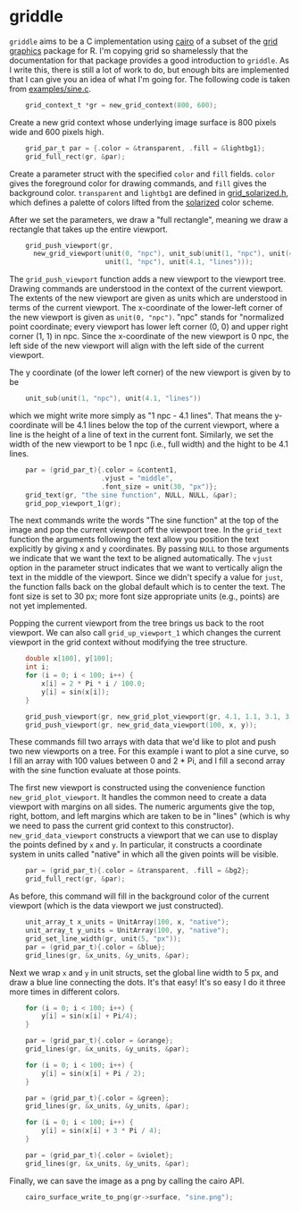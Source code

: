 griddle
=======

`griddle` aims to be a C implementation using [cairo](http://cairographics.org/) of a subset of the [grid graphics](http://www.stat.auckland.ac.nz/~paul/grid/grid.html) package for R. I'm copying grid so shamelessly that the documentation for that package provides a good introduction to `griddle`. As I write this, there is still a lot of work to do, but enough bits are implemented that I can give you an idea of what I'm going for. The following code is taken from [examples/sine.c](https://github.com/jotok/griddle/blob/master/examples/sine.c).

```c
    grid_context_t *gr = new_grid_context(800, 600);
```

Create a new grid context whose underlying image surface is 800 pixels wide and 600 pixels high.

```c
    grid_par_t par = {.color = &transparent, .fill = &lightbg1};
    grid_full_rect(gr, &par);
```

Create a parameter struct with the specified `color` and `fill` fields. `color` gives the foreground color for drawing commands, and `fill` gives the background color. `transparent` and `lightbg1` are defined in [grid\_solarized.h](https://github.com/jotok/griddle/blob/master/grid_solarized.h), which defines a palette of colors lifted from the [solarized](http://ethanschoonover.com/solarized) color scheme.

After we set the parameters, we draw a "full rectangle", meaning we draw a rectangle that takes up the entire viewport.

```c
    grid_push_viewport(gr,
      new_grid_viewport(unit(0, "npc"), unit_sub(unit(1, "npc"), unit(4.1, "lines")),
                        unit(1, "npc"), unit(4.1, "lines")));
```

The `grid_push_viewport` function adds a new viewport to the viewport tree. Drawing commands are understood in the context of the current viewport. The extents of the new viewport are given as units which are understood in terms of the current viewport. The x-coordinate of the lower-left corner of the new viewport is given as `unit(0, "npc")`. "npc" stands for "normalized point coordinate; every viewport has lower left corner (0, 0) and upper right corner (1, 1) in npc. Since the x-coordinate of the new viewport is 0 npc, the left side of the new viewport will align with the left side of the current viewport.

The y coordinate (of the lower left corner) of the new viewport is given by to be

```c
    unit_sub(unit(1, "npc"), unit(4.1, "lines"))
```

which we might write more simply as "1 npc - 4.1 lines". That means the y-coordinate will be 4.1 lines below the top of the current viewport, where a line is the height of a line of text in the current font. Similarly, we set the width of the new viewport to be 1 npc (i.e., full width) and the hight to be 4.1 lines.

```c
    par = (grid_par_t){.color = &content1, 
                       .vjust = "middle", 
                       .font_size = unit(30, "px")};
    grid_text(gr, "the sine function", NULL, NULL, &par);
    grid_pop_viewport_1(gr);
```

The next commands write the words "The sine function" at the top of the image and pop the current viewport off the viewport tree. In the `grid_text` function the arguments following the text allow you position the text explicitly by giving x and y coordinates. By passing `NULL` to those arguments we indicate that we want the text to be aligned automatically. The `vjust` option in the parameter struct indicates that we want to vertically align the text in the middle of the viewport. Since we didn't specify a value for `just`, the function falls back on the global default which is to center the text. The font size is set to 30 px; more font size appropriate units (e.g., points) are not yet implemented.

Popping the current viewport from the tree brings us back to the root viewport. We can also call `grid_up_viewport_1` which changes the current viewport in the grid context without modifying the tree structure.

```c
    double x[100], y[100];
    int i;
    for (i = 0; i < 100; i++) {
        x[i] = 2 * Pi * i / 100.0;
        y[i] = sin(x[i]);
    }

    grid_push_viewport(gr, new_grid_plot_viewport(gr, 4.1, 1.1, 3.1, 3.1));
    grid_push_viewport(gr, new_grid_data_viewport(100, x, y));
```

These commands fill two arrays with data that we'd like to plot and push two new viewports on a tree. For this example i want to plot a sine curve, so I fill an array with 100 values between 0 and 2 * Pi, and I fill a second array with the sine function evaluate at those points.

The first new viewport is constructed using the convenience function `new_grid_plot_viewport`. It handles the common need to create a data viewport with margins on all sides. The numeric arguments give the top, right, bottom, and left margins which are taken to be in "lines" (which is why we need to pass the current grid context to this constructor). `new_grid_data_viewport` constructs a viewport that we can use to display the points defined by `x` and `y`. In particular, it constructs a coordinate system in units called "native" in which all the given points will be visible.

```c
    par = (grid_par_t){.color = &transparent, .fill = &bg2};
    grid_full_rect(gr, &par);
```

As before, this command will fill in the background color of the current viewport (which is the data viewport we just constructed).

```c
    unit_array_t x_units = UnitArray(100, x, "native");
    unit_array_t y_units = UnitArray(100, y, "native");
    grid_set_line_width(gr, unit(5, "px"));
    par = (grid_par_t){.color = &blue};
    grid_lines(gr, &x_units, &y_units, &par);
```

Next we wrap `x` and `y` in unit structs, set the global line width to 5 px, and draw a blue line connecting the dots. It's that easy! It's so easy I do it three more times in different colors.

```c
    for (i = 0; i < 100; i++) {
        y[i] = sin(x[i] + Pi/4);
    }

    par = (grid_par_t){.color = &orange};
    grid_lines(gr, &x_units, &y_units, &par);

    for (i = 0; i < 100; i++) {
        y[i] = sin(x[i] + Pi / 2);
    }

    par = (grid_par_t){.color = &green};
    grid_lines(gr, &x_units, &y_units, &par);

    for (i = 0; i < 100; i++) {
        y[i] = sin(x[i] + 3 * Pi / 4);
    }

    par = (grid_par_t){.color = &violet};
    grid_lines(gr, &x_units, &y_units, &par);
```

Finally, we can save the image as a png by calling the cairo API.

```c
    cairo_surface_write_to_png(gr->surface, "sine.png");
```
